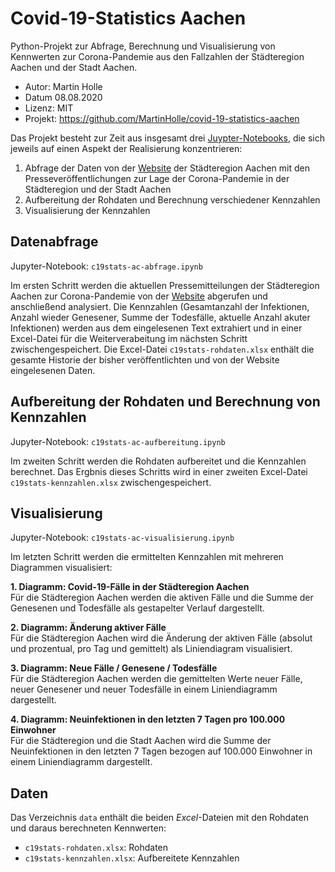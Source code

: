 # Covid-19-Statistics Aachen

Python-Projekt zur Abfrage, Berechnung und Visualisierung von Kennwerten zur Corona-Pandemie aus den Fallzahlen der Städteregion Aachen und der Stadt Aachen. 

- Autor: Martin Holle
- Datum 08.08.2020
- Lizenz: MIT
- Projekt: https://github.com/MartinHolle/covid-19-statistics-aachen

Das Projekt besteht zur Zeit aus insgesamt drei [Juypter-Notebooks](https://jupyter.org/), die sich jeweils auf einen Aspekt der Realisierung konzentrieren:

1. Abfrage der Daten von der [Website](https://www.staedteregion-aachen.de/de/navigation/aemter/oeffentlichkeitsarbeit-s-13/aktuelles/pressemitteilungen/aktuelle-pressemitteilungen/coronavirus/) der Städteregion Aachen mit den Presseveröffentlichungen zur Lage der Corona-Pandemie in der Städteregion und der Stadt Aachen
2. Aufbereitung der Rohdaten und Berechnung verschiedener Kennzahlen
3. Visualisierung der Kennzahlen
   
## Datenabfrage

Jupyter-Notebook: `c19stats-ac-abfrage.ipynb`

Im ersten Schritt werden die aktuellen Pressemitteilungen der Städteregion Aachen zur Corona-Pandemie von der [Website](https://www.staedteregion-aachen.de/de/navigation/aemter/oeffentlichkeitsarbeit-s-13/aktuelles/pressemitteilungen/aktuelle-pressemitteilungen/coronavirus/) abgerufen und anschließend analysiert. Die Kennzahlen (Gesamtanzahl der Infektionen, Anzahl wieder Genesener, Summe der Todesfälle, aktuelle Anzahl akuter Infektionen) werden aus dem eingelesenen Text extrahiert und in einer Excel-Datei für die Weiterverabeitung im nächsten Schritt zwischengespeichert. Die Excel-Datei `c19stats-rohdaten.xlsx` enthält die gesamte Historie der bisher veröffentlichten und von der Website eingelesenen Daten. 

## Aufbereitung der Rohdaten und Berechnung von Kennzahlen

Jupyter-Notebook: `c19stats-ac-aufbereitung.ipynb`

Im zweiten Schritt werden die Rohdaten aufbereitet und die Kennzahlen berechnet. Das Ergbnis dieses Schritts wird in einer zweiten Excel-Datei `c19stats-kennzahlen.xlsx` zwischengespeichert.

## Visualisierung

Jupyter-Notebook: `c19stats-ac-visualisierung.ipynb`

Im letzten Schritt werden die ermittelten Kennzahlen mit mehreren Diagrammen visualisiert:

**1. Diagramm: Covid-19-Fälle in der Städteregion Aachen**<br/>
Für die Städteregion Aachen werden die aktiven Fälle und die Summe der Genesenen und Todesfälle als gestapelter Verlauf dargestellt.

**2. Diagramm: Änderung aktiver Fälle**<br/>
Für die Städteregion Aachen wird die Änderung der aktiven Fälle (absolut und prozentual, pro Tag und gemittelt) als Liniendiagram visualisiert.

**3. Diagramm: Neue Fälle / Genesene / Todesfälle**<br/>
Für die Städteregion Aachen werden die gemittelten Werte neuer Fälle, neuer Genesener und neuer Todesfälle in einem Liniendiagramm dargestellt.

**4. Diagramm: Neuinfektionen in den letzten 7 Tagen pro 100.000 Einwohner**<br/>
Für die Städteregion und die Stadt Aachen wird die Summe der Neuinfektionen in den letzten 7 Tagen bezogen auf 100.000 Einwohner in einem Liniendiagramm dargestellt.

## Daten

Das Verzeichnis `data` enthält die beiden _Excel_-Dateien mit den Rohdaten und daraus berechneten Kennwerten:

- `c19stats-rohdaten.xlsx`: Rohdaten
- `c19stats-kennzahlen.xlsx`: Aufbereitete Kennzahlen


